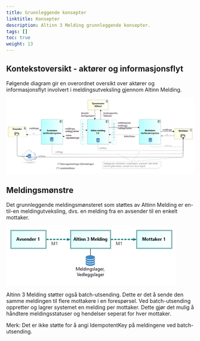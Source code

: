 ```yaml
---
title: Grunnleggende konsepter
linktitle: Konsepter
description: Altinn 3 Melding grunnleggende konsepter.
tags: []
toc: true
weight: 13
---
```


## Kontekstoversikt - aktører og informasjonsflyt

Følgende diagram gir en overordnet oversikt over aktører og informasjonsflyt  involvert i meldingsutveksling gjennom Altinn Melding.

![Kontekstoversikt for Altinn Melding](./altinn3-correspondence-context-diagram.nb.png "Kontekstoversikt for Altinn Melding")

## Meldingsmønstre

Det grunnleggende meldingsmønsteret som støttes av Altinn Melding er en-til-en meldingutveksling,
dvs. en melding fra en avsender til en enkelt mottaker.

![En-til-en meldingutveksling](./altinn3-correspondence-pattern-1-1-messaging.nb.png "En-til-en meldingutveksling")

Altinn 3 Melding støtter også batch-utsending. Dette er det å sende den samme meldingen til flere mottakere i en forespørsel. 
Ved batch-utsending oppretter og lagrer systemet en melding per mottaker. 
Dette gjør det mulig å håndtere meldingsstatuser og hendelser seperat for hver mottaker.

Merk: Det er ikke støtte for å angi IdempotentKey på meldingene ved batch-utsending.